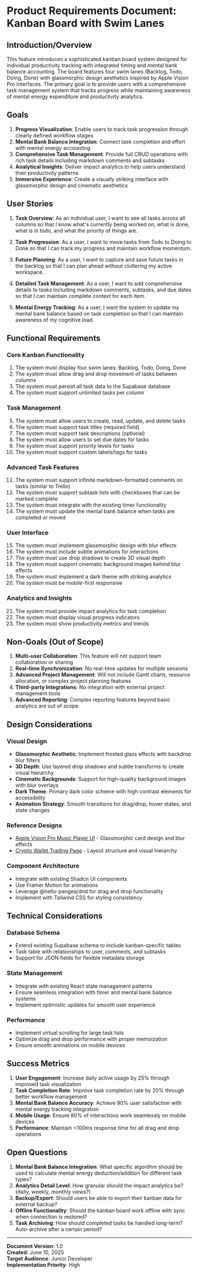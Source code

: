 # Product Requirements Document: Kanban Board with Swim Lanes

## Introduction/Overview

This feature introduces a sophisticated kanban board system designed for individual productivity tracking with integrated timing and mental bank balance accounting. The board features four swim lanes (Backlog, Todo, Doing, Done) with glassmorphic design aesthetics inspired by Apple Vision Pro interfaces. The primary goal is to provide users with a comprehensive task management system that tracks progress while maintaining awareness of mental energy expenditure and productivity analytics.

## Goals

1. **Progress Visualization**: Enable users to track task progression through clearly defined workflow stages
2. **Mental Bank Balance Integration**: Connect task completion and effort with mental energy accounting
3. **Comprehensive Task Management**: Provide full CRUD operations with rich task details including markdown comments and subtasks
4. **Analytical Insights**: Deliver impact analytics to help users understand their productivity patterns
5. **Immersive Experience**: Create a visually striking interface with glassmorphic design and cinematic aesthetics

## User Stories

1. **Task Overview**: As an individual user, I want to see all tasks across all columns so that I know what's currently being worked on, what is done, what is in todo, and what the priority of things are.

2. **Task Progression**: As a user, I want to move tasks from Todo to Doing to Done so that I can track my progress and maintain workflow momentum.

3. **Future Planning**: As a user, I want to capture and save future tasks in the backlog so that I can plan ahead without cluttering my active workspace.

4. **Detailed Task Management**: As a user, I want to add comprehensive details to tasks including markdown comments, subtasks, and due dates so that I can maintain complete context for each item.

5. **Mental Energy Tracking**: As a user, I want the system to update my mental bank balance based on task completion so that I can maintain awareness of my cognitive load.

## Functional Requirements

### Core Kanban Functionality
1. The system must display four swim lanes: Backlog, Todo, Doing, Done
2. The system must allow drag and drop movement of tasks between columns
3. The system must persist all task data to the Supabase database
4. The system must support unlimited tasks per column

### Task Management
5. The system must allow users to create, read, update, and delete tasks
6. The system must support task titles (required field)
7. The system must support task descriptions (optional)
8. The system must allow users to set due dates for tasks
9. The system must support priority levels for tasks
10. The system must support custom labels/tags for tasks

### Advanced Task Features
11. The system must support infinite markdown-formatted comments on tasks (similar to Trello)
12. The system must support subtask lists with checkboxes that can be marked complete
13. The system must integrate with the existing timer functionality
14. The system must update the mental bank balance when tasks are completed or moved

### User Interface
15. The system must implement glassmorphic design with blur effects
16. The system must include subtle animations for interactions
17. The system must use drop shadows to create 3D visual depth
18. The system must support cinematic background images behind blur effects
19. The system must implement a dark theme with striking analytics
20. The system must be mobile-first responsive

### Analytics and Insights
21. The system must provide impact analytics for task completion
22. The system must display visual progress indicators
23. The system must show productivity metrics and trends

## Non-Goals (Out of Scope)

1. **Multi-user Collaboration**: This feature will not support team collaboration or sharing
2. **Real-time Synchronization**: No real-time updates for multiple sessions
3. **Advanced Project Management**: Will not include Gantt charts, resource allocation, or complex project planning features
4. **Third-party Integrations**: No integration with external project management tools
5. **Advanced Reporting**: Complex reporting features beyond basic analytics are out of scope

## Design Considerations

### Visual Design
- **Glassmorphic Aesthetic**: Implement frosted glass effects with backdrop blur filters
- **3D Depth**: Use layered drop shadows and subtle transforms to create visual hierarchy
- **Cinematic Backgrounds**: Support for high-quality background images with blur overlays
- **Dark Theme**: Primary dark color scheme with high contrast elements for accessibility
- **Animation Strategy**: Smooth transitions for drag/drop, hover states, and state changes

### Reference Designs
- [Apple Vision Pro Music Player UI](https://dribbble.com/shots/21829180-Apple-Vision-Pro-Music-Player-UI) - Glassmorphic card design and blur effects
- [Crypto Wallet Trading Page](https://dribbble.com/shots/26026246-Crypto-wallet-trading-page) - Layout structure and visual hierarchy

### Component Architecture
- Integrate with existing Shadcn UI components
- Use Framer Motion for animations
- Leverage @hello-pangea/dnd for drag and drop functionality
- Implement with Tailwind CSS for styling consistency

## Technical Considerations

### Database Schema
- Extend existing Supabase schema to include kanban-specific tables
- Task table with relationships to user, comments, and subtasks
- Support for JSON fields for flexible metadata storage

### State Management
- Integrate with existing React state management patterns
- Ensure seamless integration with timer and mental bank balance systems
- Implement optimistic updates for smooth user experience

### Performance
- Implement virtual scrolling for large task lists
- Optimize drag and drop performance with proper memoization
- Ensure smooth animations on mobile devices

## Success Metrics

1. **User Engagement**: Increase daily active usage by 25% through improved task visualization
2. **Task Completion Rate**: Improve task completion rate by 20% through better workflow management
3. **Mental Bank Balance Accuracy**: Achieve 90% user satisfaction with mental energy tracking integration
4. **Mobile Usage**: Ensure 80% of interactions work seamlessly on mobile devices
5. **Performance**: Maintain <100ms response time for all drag and drop operations

## Open Questions

1. **Mental Bank Balance Integration**: What specific algorithm should be used to calculate mental energy deduction/addition for different task types?
2. **Analytics Detail Level**: How granular should the impact analytics be? (daily, weekly, monthly views?)
3. **Backup/Export**: Should users be able to export their kanban data for external backup?
4. **Offline Functionality**: Should the kanban board work offline with sync when connection is restored?
5. **Task Archiving**: How should completed tasks be handled long-term? Auto-archive after a certain period?

---

**Document Version**: 1.0  
**Created**: June 10, 2025  
**Target Audience**: Junior Developer  
**Implementation Priority**: High 